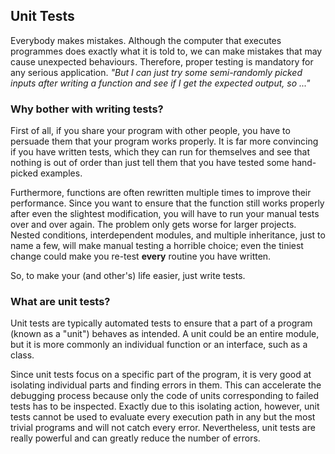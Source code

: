 ## Unit Tests

Everybody makes mistakes. Although the computer that executes programmes 
does exactly what it is told to, we can make mistakes that may 
cause unexpected behaviours. Therefore, proper testing is mandatory for 
any serious application. _"But I can just try some semi-randomly 
picked inputs after writing a function and see if I get the expected 
output, so ..."_

### Why bother with writing tests?
First of all, if you share your program with other people, you have to 
persuade them that your program works properly. It is far more 
convincing if you have written tests, which they can run for themselves and 
see that nothing is out of order than just tell them that you have tested 
some hand-picked examples.

Furthermore, functions are often rewritten multiple times to improve their 
performance. Since you want to ensure that the function still works properly 
after even the slightest modification, you will have to run your manual tests 
over and over again. The problem only gets worse for larger projects. Nested 
conditions, interdependent modules, and multiple inheritance, just to name a few, 
will make manual testing a horrible choice; even the tiniest change could 
make you re-test **every** routine you have written.

So, to make your (and other's) life easier, just write tests. 

### What are unit tests?
Unit tests are typically automated tests to ensure that a part of a program 
(known as a "unit") behaves as intended. A unit could be an entire module, 
but it is more commonly an individual function or an interface, such as a 
class.

Since unit tests focus on a specific part of the program, it is very good at 
isolating individual parts and finding errors in them. This can accelerate 
the debugging process because only the code of units corresponding to failed 
tests has to be inspected. Exactly due to this isolating action, however, 
unit tests cannot be used to evaluate every execution path in any but the 
most trivial programs and will not catch every error. Nevertheless, unit 
tests are really powerful and can greatly reduce the number of errors.
